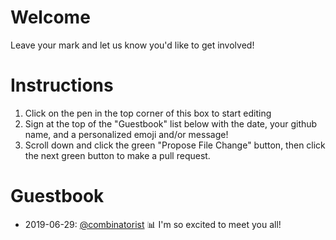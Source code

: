 # Welcome
Leave your mark and let us know you'd like to get involved!

# Instructions
1. Click on the pen in the top corner of this box to start editing
1. Sign at the top of the "Guestbook" list below with the date, your github name, and a personalized emoji and/or message!
1. Scroll down and click the green "Propose File Change" button, then click the next green button to make a pull request.

# Guestbook
- 2019-06-29: [@combinatorist](https://github.com/combinatorist) :bar_chart: I'm so excited to meet you all!

[emoji]: https://gist.github.com/rxaviers/7360908
